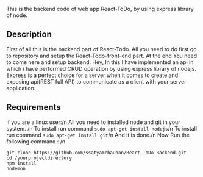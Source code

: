This is the backend code of web app React-ToDo, by using express library of node.

## Description
First of all this is the backend part of React-Todo. All you need to do first go to repository and setup the React-Todo-front-end part. At the end You need to come here and setup backend. 
Hey, In this I have implemented an api in which i have performed CRUD operation by using express library of nodejs.
Express is a perfect choice for a server when it comes to create and exposing api(REST full API) to communicate as a client with your server application.

## Requirements
if you are a linux user:/n
All you need to installed node and git in your system. /n
To install run command ```sudo apt-get install nodejs```/n
To install run command ```sudo apt-get install git```/n
And it is done./n
Now Run the following command : /n
```
git clone https://github.com/ssatyamchauhan/React-ToDo-Backend.git
cd /yourprojectdirectory
npm install 
nodemon
```

